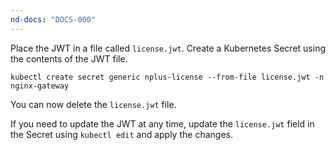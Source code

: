 ```yaml
---
nd-docs: "DOCS-000"
---
```


Place the JWT in a file called `license.jwt`. Create a Kubernetes Secret using the contents of the JWT file.

```shell
kubectl create secret generic nplus-license --from-file license.jwt -n nginx-gateway
```

You can now delete the `license.jwt` file.

If you need to update the JWT at any time, update the `license.jwt` field in the Secret using `kubectl edit` and apply the changes.
